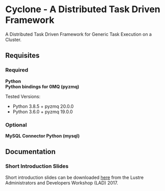 # Cyclone - A Distributed Task Driven Framework

A Distributed Task Driven Framework for Generic Task Execution on a Cluster.

## Requisites

### Required
**Python**  
**Python bindings for 0MQ (pyzmq)**  

Tested Versions:  

* Python 3.8.5 + pyzmq 20.0.0
* Python 3.6.0 + pyzmq 19.0.0

### Optional
**MySQL Connector Python (mysql)**

## Documentation

### Short Introduction Slides
Short introduction slides can be downloaded [here](https://www.eofs.eu/_media/events/lad17/05_gabriele_iannetti_task_driven_framework_for_lustre_monitoring.pdf) from the Lustre Administrators and Developers Workshop (LAD) 2017.
